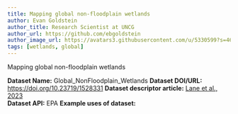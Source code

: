 ```yaml
---
title: Mapping global non-floodplain wetlands
author: Evan Goldstein
author_title: Research Scientist at UNCG
author_url: https://github.com/ebgoldstein
author_image_url: https://avatars3.githubusercontent.com/u/5330599?s=460&u=53cdb42ea74d7781c00feb1810496e02e781e247&v=4
tags: [wetlands, global]
---
```


Mapping global non-floodplain wetlands

<!--truncate-->

**Dataset Name:** Global_NonFloodplain_Wetlands
**Dataset DOI/URL:** https://doi.org/10.23719/1528331
**Dataset descriptor article:** [Lane et al., 2023](https://doi.org/10.5194/essd-15-2927-2023)  
**Dataset API:** EPA
**Example uses of dataset:**  
